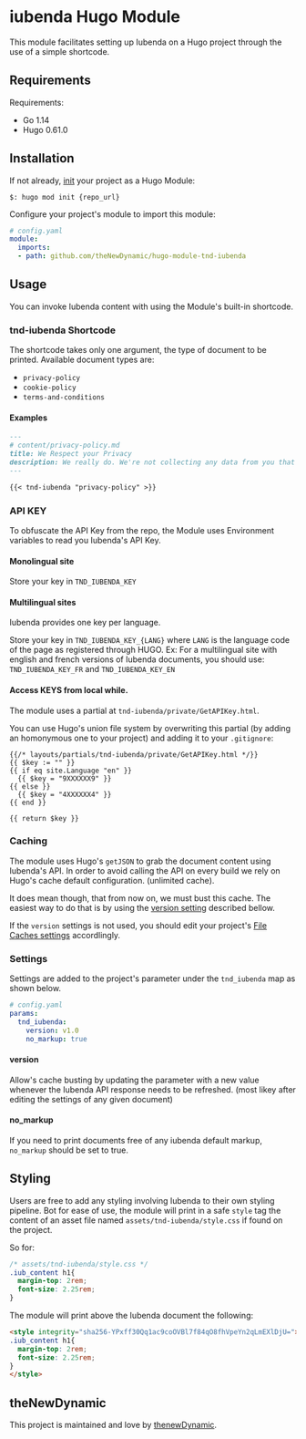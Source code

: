 # iubenda Hugo Module

This module facilitates setting up Iubenda on a Hugo project through the use of a simple shortcode.

## Requirements

Requirements:
- Go 1.14
- Hugo 0.61.0


## Installation

If not already, [init](https://gohugo.io/hugo-modules/use-modules/#initialize-a-new-module) your project as a Hugo Module:

```
$: hugo mod init {repo_url}
```

Configure your project's module to import this module:

```yaml
# config.yaml
module:
  imports:
  - path: github.com/theNewDynamic/hugo-module-tnd-iubenda
```

## Usage

You can invoke Iubenda content with using the Module's built-in shortcode.

### tnd-iubenda Shortcode

The shortcode takes only one argument, the type of document to be printed.
Available document types are:

- `privacy-policy`
- `cookie-policy`
- `terms-and-conditions`

#### Examples

```markdown
---
# content/privacy-policy.md
title: We Respect your Privacy
description: We really do. We're not collecting any data from you that you don't know about, and we keep that data to ourselves.
---

{{< tnd-iubenda "privacy-policy" >}}
```

### API KEY

To obfuscate the API Key from the repo, the Module uses Environment variables to read you Iubenda's API Key.

#### Monolingual site
Store your key in `TND_IUBENDA_KEY`

#### Multilingual sites
Iubenda provides one key per language.

Store your key in `TND_IUBENDA_KEY_{LANG}` where `LANG` is the language code of the page as registered through HUGO.
Ex: For a multilingual site with english and french versions of Iubenda documents, you should use:
`TND_IUBENDA_KEY_FR` and `TND_IUBENDA_KEY_EN`

#### Access KEYS from local while.
The module uses a partial at `tnd-iubenda/private/GetAPIKey.html`.

You can use Hugo's union file system by overwriting this partial (by adding an homonymous one to your project) and adding it to your `.gitignore`:

```
{{/* layouts/partials/tnd-iubenda/private/GetAPIKey.html */}}
{{ $key := "" }}
{{ if eq site.Language "en" }}
  {{ $key = "9XXXXXX9" }}
{{ else }}
  {{ $key = "4XXXXXX4" }}
{{ end }}

{{ return $key }}
```

### Caching

The module uses Hugo's `getJSON` to grab the document content using Iubenda's API. In order to avoid calling the API on every build we rely on Hugo's cache default configuration. (unlimited cache).

It does mean though, that from now on, we must bust this cache. The easiest way to do that is by using the [version setting](#version) described bellow.

If the `version` settings is not used, you should edit your project's [File Caches settings](https://gohugo.io/getting-started/configuration/#configure-file-caches) accordlingly.

### Settings

Settings are added to the project's parameter under the `tnd_iubenda` map as shown below.

```yaml
# config.yaml
params:
  tnd_iubenda:
    version: v1.0
    no_markup: true
```

#### version

Allow's cache busting by updating the parameter with a new value whenever the Iubenda API response needs to be refreshed. (most likey after editing the settings of any given document)

#### no_markup

If you need to print documents free of any iubenda default markup, `no_markup` should be set to true.

## Styling

Users are free to add any styling involving Iubenda to their own styling pipeline. Bot for ease of use, the module will print in a safe `style` tag the content of an asset file named `assets/tnd-iubenda/style.css` if found on the project.

So for:
```css
/* assets/tnd-iubenda/style.css */
.iub_content h1{
  margin-top: 2rem;
  font-size: 2.25rem;
}
```
The module will print above the Iubenda document the following:
```html
<style integrity="sha256-YPxff30Qq1ac9coOVBl7f84qO8fhVpeYn2qLmEXlDjU=">
.iub_content h1{
  margin-top: 2rem;
  font-size: 2.25rem;
}
</style>
```

## theNewDynamic

This project is maintained and love by [thenewDynamic](https://www.thenewdynamic.com).